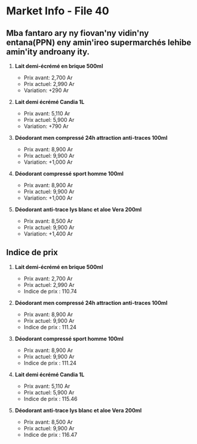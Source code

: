 # Market Info - File 40

## Mba fantaro ary ny fiovan'ny vidin'ny entana(PPN) eny amin'ireo supermarchés lehibe amin'ity androany ity.

1. **Lait demi-écrémé en brique 500ml**
   - Prix avant: 2,700 Ar
   - Prix actuel: 2,990 Ar
   - Variation: +290 Ar

2. **Lait demi écrémé Candia 1L**
   - Prix avant: 5,110 Ar
   - Prix actuel: 5,900 Ar
   - Variation: +790 Ar

3. **Déodorant men compressé 24h attraction anti-traces 100ml**
   - Prix avant: 8,900 Ar
   - Prix actuel: 9,900 Ar
   - Variation: +1,000 Ar

4. **Déodorant compressé sport homme 100ml**
   - Prix avant: 8,900 Ar
   - Prix actuel: 9,900 Ar
   - Variation: +1,000 Ar

5. **Déodorant anti-trace lys blanc et aloe Vera 200ml**
   - Prix avant: 8,500 Ar
   - Prix actuel: 9,900 Ar
   - Variation: +1,400 Ar



## Indice de prix

1. **Lait demi-écrémé en brique 500ml**
   - Prix avant: 2,700 Ar
   - Prix actuel: 2,990 Ar
   - Indice de prix : 110.74

2. **Déodorant men compressé 24h attraction anti-traces 100ml**
   - Prix avant: 8,900 Ar
   - Prix actuel: 9,900 Ar
   - Indice de prix : 111.24

3. **Déodorant compressé sport homme 100ml**
   - Prix avant: 8,900 Ar
   - Prix actuel: 9,900 Ar
   - Indice de prix : 111.24

4. **Lait demi écrémé Candia 1L**
   - Prix avant: 5,110 Ar
   - Prix actuel: 5,900 Ar
   - Indice de prix : 115.46

5. **Déodorant anti-trace lys blanc et aloe Vera 200ml**
   - Prix avant: 8,500 Ar
   - Prix actuel: 9,900 Ar
   - Indice de prix : 116.47

